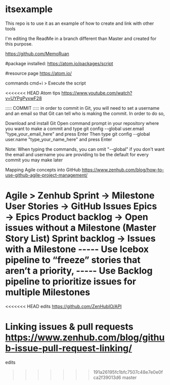 # itsexample
This repo is to use it as an example of how to create and link with other tools

I'm editing the ReadMe in a branch different than Master and created for this purpose.


https://github.com/MemoRuan

#package installed:
https://atom.io/packages/script

#resource page
https://atom.io/

commands
cmd+i > Execute the script


<<<<<<< HEAD
Atom tips
https://www.youtube.com/watch?v=UYPgPyxwF28


::::: COMMIT :::::
in order to commit in Git, you will need to set a username and an email so that Git can tell who is making the commit.
In order to do so,

   Download and install Git
   Open command prompt in your repository where you want to make a commit and type
   git config --global user.email "type_your_email_here" and press Enter
   Then type git config --global user.name "type_your_name_here" and press Enter

Note: When typing the commands, you can omit "--global" if you don't want the email and username you are providing to be the default for every commit you may make later

Mapping Agile concepts into GitHub
https://www.zenhub.com/blog/how-to-use-github-agile-project-management/

Agile  >   Zenhub
Sprint → Milestone
User Stories → GitHub Issues
Epics → Epics
Product backlog → Open issues without a Milestone (Master Story List)
Sprint backlog → Issues with a Milestone
----- Use Icebox pipeline to “freeze” stories that aren’t a priority,
----- Use Backlog pipeline to prioritize issues for multiple Milestones
=======
<<<<<<< HEAD
edits
https://github.com/ZenHubIO/API

Linking issues & pull requests
https://www.zenhub.com/blog/github-issue-pull-request-linking/
=======
edits 
>>>>>>> 191a26195fc1bfc7507c48e7e0e0fca2f39013d6
>>>>>>> master
